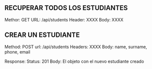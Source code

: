 ## RECUPERAR TODOS LOS ESTUDIANTES

Methor: GET
URL: /api/students
Header: XXXX
Body: XXXX

## CREAR UN ESTUDIANTE

Method: POST
url: /api/students
Headers: XXXX
Body: name, surname, phone, email

Response:
Status: 201
Body: El objeto con el nuevo estudiante creado
